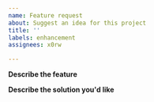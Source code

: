 ```yaml
---
name: Feature request
about: Suggest an idea for this project
title: ''
labels: enhancement
assignees: x0rw

---
```


**Describe the feature**

**Describe the solution you'd like**
